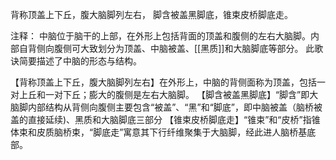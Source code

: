 背称顶盖上下丘，腹大脑脚列左右，
脚含被盖黑脚底，锥束皮桥脚底走。

注释：
中脑位于脑干的上部，在外形上包括背面的顶盖和腹侧的左右大脑脚。内部自背侧向腹侧可大致划分为顶盖、中脑被盖、[[黑质]]和大脑脚底等部分。
此歌诀简要描述了中脑的形态与结构。
    
【背称顶盖上下丘，腹大脑脚列左右】在外形上，中脑的背侧面称为顶盖，包括一对上丘和一对下丘；膨大的腹侧是左右大脑脚。
【脚含被盖黑脚底】“脚含”即大脑脚内部结构从背侧向腹侧主要包含“被盖”、“黑”和“脚底”，即中脑被盖（脑桥被盖的直接延续)、黑质和大脑脚底三部分
【锥束皮桥脚底走】“锥束”和“皮桥”指锥体束和皮质脑桥束，“脚底走”寓意其下行纤维聚集于大脑脚，经此进人脑桥基底部。
